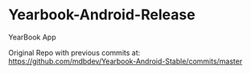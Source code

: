 # Yearbook-Android-Release
YearBook App

Original Repo with previous commits at: https://github.com/mdbdev/Yearbook-Android-Stable/commits/master
